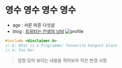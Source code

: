 # 영수 영수 영수 영수
- age : 서른 마흔 다섯살
- blog : [트위터는 인생의 낭비](https://namu.wiki/w/트위터는%20인생의%20낭비)
![profile](https://image.fmkorea.com/files/attach/new3/20240317/486616/5351334073/6828019801/cbbdb01b2a7c6f2c450bf0d41c8a77c8.jpg)

```c
#include <disclaimer.h>
// Q: What is a Programmer favourite hangout place
// A: Foo Bar
```

> 엄청 있어 보이는 내용을 적어보자
> 작은 변경 사항
